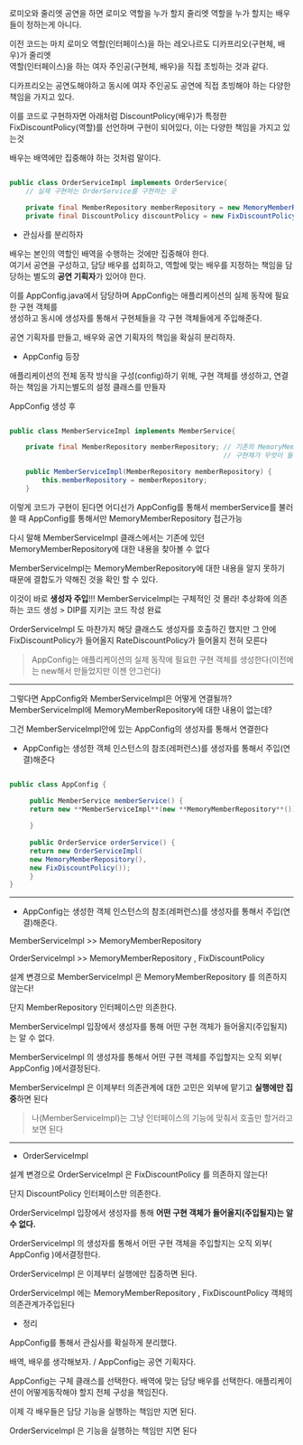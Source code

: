 로미오와 줄리엣 공연을 하면 로미오 역할을 누가 할지 줄리엣 역할을 누가 할지는 배우들이 정하는게 아니다. <br/>

이전 코드는 마치 로미오 역할(인터페이스)을 하는 레오나르도 디카프리오(구현체, 배우)가 줄리엣 <br/>
역할(인터페이스)을 하는 여자 주인공(구현체, 배우)을 직접 초빙하는 것과 같다.  <br/>

디카프리오는 공연도해야하고 동시에 여자 주인공도 공연에 직접 초빙해야 하는 다양한 책임을 가지고 있다. <br/>

이를 코드로 구현하자면 아래처럼 DiscountPolicy(배우)가 특정한 FixDiscountPolicy(역할)를 선언하며 구현이 되어있다, 이는 다양한 책임을 가지고 있는것

배우는 배역에만 집중해야 하는 것처럼 말이다.

```java

public class OrderServiceImpl implements OrderService{
    // 실제 구현하는 OrderService를 구현하는 곳

    private final MemberRepository memberRepository = new MemoryMemberRepository();
    private final DiscountPolicy discountPolicy = new FixDiscountPolicy(); 

```

- 관심사를 분리하자

배우는 본인의 역할인 배역을 수행하는 것에만 집중해야 한다. <br/>
여기서 공연을 구성하고, 담당 배우를 섭회하고, 역할에 맞는 배우를 지정하는 책임을 담당하는 별도의 **공연 기획자**가 있어야 한다.

이를 AppConfig.java에서 담당하며 AppConfig는 애플리케이션의 실제 동작에 필요한 구현 객체를 <br/>
생성하고 동시에 생성자를 통해서 구현체들을 각 구현 객체들에게 주입해준다.

공연 기획자를 만들고, 배우와 공연 기획자의 책임을 확실히 분리하자.


- AppConfig 등장

애플리케이션의 전체 동작 방식을 구성(config)하기 위해, 구현 객체를 생성하고, 연결하는 책임을 가지는별도의 설정 클래스를 만들자

AppConfig 생성 후 

```java

public class MemberServiceImpl implements MemberService{

    private final MemberRepository memberRepository; // 기존의 MemoryMemberRepository를 지우고 생성자를 생성해서 MemberRepository의
                                                     // 구현체가 무엇이 들어갈지 결정

    public MemberServiceImpl(MemberRepository memberRepository) {
        this.memberRepository = memberRepository;
    }

```

이렇게 코드가 구현이 된다면 어디선가 AppConfig를 통해서 memberService를 불러 쓸 때 AppConfig를 통해서만 MemoryMemberRepository 접근가능

다시 말해 MemberServiceImpl 클래스에서는 기존에 있던 MemoryMemberRepository에 대한 내용을 찾아볼 수 없다 

MemberServiceImpl는 MemoryMemberRepository에 대한 내용을 알지 못하기 때문에 결합도가 약해진 것을 확인 할 수 있다.

이것이 바로 **생성자 주입**!!! MemberServiceImpl는 구체적인 것 몰라! 추상화에 의존하는 코드 생성 > DIP를 지키는 코드 작성 완료

OrderServiceImpl 도 마찬가지 해당 클래스도 생성자를 호출하긴 했지만 그 안에 FixDiscountPolicy가 들어올지 RateDiscountPolicy가 들어올지 전혀 모른다

> AppConfig는 애플리케이션의 실제 동작에 필요한 구현 객체를 생성한다(이전에는 new해서 만들었지만 이젠 안그런다)

---

그렇다면 AppConfig와 MemberServiceImpl은 어떻게 연결될까? MemberServiceImpl에 MemoryMemberRepository에 대한 내용이 없는데?

그건 MemberServiceImpl안에 있는 AppConfig의 생성자를 통해서 연결한다

* AppConfig는 생성한 객체 인스턴스의 참조(레퍼런스)를 생성자를 통해서 주입(연결)해준다


```java

public class AppConfig {

     public MemberService memberService() { 
     return new **MemberServiceImpl**(new **MemoryMemberRepository**()); // 바로 여기서 생성자를 생성하면 MemberServiceImpl에 
                                                                         // 값이 자동으로 들어간다
     }
     
     public OrderService orderService() {
     return new OrderServiceImpl(
     new MemoryMemberRepository(),
     new FixDiscountPolicy());
     }
}


```

--- 

* AppConfig는 생성한 객체 인스턴스의 참조(레퍼런스)를 생성자를 통해서 주입(연결)해준다.

MemberServiceImpl >> MemoryMemberRepository

OrderServiceImpl >> MemoryMemberRepository , FixDiscountPolicy

설계 변경으로 MemberServiceImpl 은 MemoryMemberRepository 를 의존하지 않는다!

단지 MemberRepository 인터페이스만 의존한다.

MemberServiceImpl 입장에서 생성자를 통해 어떤 구현 객체가 들어올지(주입될지)는 알 수 없다.

MemberServiceImpl 의 생성자를 통해서 어떤 구현 객체를 주입할지는 오직 외부( AppConfig )에서결정된다.

MemberServiceImpl 은 이제부터 의존관계에 대한 고민은 외부에 맡기고 **실행에만 집중**하면 된다

> 나(MemberServiceImpl)는 그냥 인터페이스의 기능에 맞춰서 호출만 할거라고 보면 된다

---
- OrderServiceImpl

설계 변경으로 OrderServiceImpl 은 FixDiscountPolicy 를 의존하지 않는다!

단지 DiscountPolicy 인터페이스만 의존한다.

OrderServiceImpl 입장에서 생성자를 통해 **어떤 구현 객체가 들어올지(주입될지)는 알 수 없다.**

OrderServiceImpl 의 생성자를 통해서 어떤 구현 객체을 주입할지는 오직 외부( AppConfig )에서결정한다.

OrderServiceImpl 은 이제부터 실행에만 집중하면 된다.

OrderServiceImpl 에는 MemoryMemberRepository , FixDiscountPolicy 객체의 의존관계가주입된다


- 정리

AppConfig를 통해서 관심사를 확실하게 분리했다.

배역, 배우를 생각해보자. / AppConfig는 공연 기획자다. 

AppConfig는 구체 클래스를 선택한다. 배역에 맞는 담당 배우를 선택한다. 애플리케이션이 어떻게동작해야 할지 전체 구성을 책임진다.

이제 각 배우들은 담당 기능을 실행하는 책임만 지면 된다.

OrderServiceImpl 은 기능을 실행하는 책임만 지면 된다


